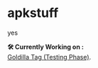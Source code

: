 # apkstuff
yes

**🛠️ Currently Working on :** <br>
[Goldilla Tag (Testing Phase)](https://drive.google.com/file/d/1XWbPkdn_u_WBRnKU5WIC52TnnmavKCRc/view?usp=sharing).
